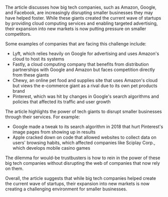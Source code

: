 The article discusses how big tech companies, such as Amazon, Google, and Facebook, are increasingly disrupting smaller businesses they may have helped foster. While these giants created the current wave of startups by providing cloud computing services and enabling targeted advertising, their expansion into new markets is now putting pressure on smaller competitors.

Some examples of companies that are facing this challenge include:

* Lyft, which relies heavily on Google for advertising and uses Amazon's cloud to host its systems
* Fastly, a cloud computing company that benefits from distribution partnerships with Google and Amazon but faces competition directly from these giants
* Chewy, an online pet food and supplies site that uses Amazon's cloud but views the e-commerce giant as a rival due to its own pet products brand
* Pinterest, which was hit by changes in Google's search algorithms and policies that affected its traffic and user growth

The article highlights the power of tech giants to disrupt smaller businesses through their services. For example:

* Google made a tweak to its search algorithm in 2018 that hurt Pinterest's image pages from showing up in results
* Apple cracked down on code that allowed websites to collect data on users' browsing habits, which affected companies like Sciplay Corp., which develops mobile casino games

The dilemma for would-be trustbusters is how to rein in the power of these big tech companies without disrupting the web of companies that now rely on them.

Overall, the article suggests that while big tech companies helped create the current wave of startups, their expansion into new markets is now creating a challenging environment for smaller businesses.